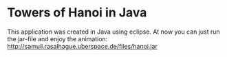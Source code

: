 # Towers of Hanoi in Java
This application was created in Java using eclipse.
At now you can just run the jar-file and enjoy the animation:
http://samuil.rasalhague.uberspace.de/files/hanoi.jar

